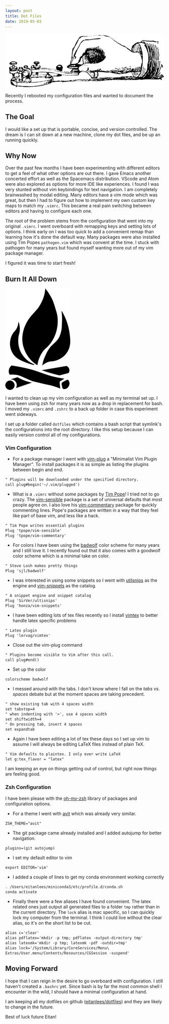 ```yaml
---
layout: post
title: Dot Files
date: 2019-05-03
---
```


![telegraph](/assets/images/telegraphkey.gif)

Recently I rebooted my configuration files and wanted to document the process. 

## The Goal

I would like a set up that is portable, concise, and version controlled. The dream is I
can sit down at a new machine, clone my dot files, and be up an running quickly.

## Why Now

Over the past few months I have been experimenting with different editors to
get a feel of what other options are out there. I gave Emacs another concerted
effort as well as the Spacemacs distribution. VScode and Atom were also
explored as options for more IDE like experiences. I found I was very stunted
without vim keybindings for text navigation. I am completely brainwashed by
modal editing. Many editors have a vim mode which was great, but then I had to
figure out how to implement my own custom key maps to match my `.vimrc`. This
became a real pain switching between editors and having to configure each one.

The root of the problem stems from the configuration that went into my
original `.vimrc`. I went overboard with remapping keys and setting lots of
options. I think early on I was too quick to add a convenient remap than
learning how it's done the default way.  Many packages were also installed
using Tim Popes `pathogen.vim` which was convent at the time. I stuck with
pathogen for many years but found myself wanting more out of my vim package
manager. 

I figured it was time to start fresh!

## Burn It All Down
![campfire](/assets/images/campfire.gif)

I wanted to clean up my vim configuration as well as my terminal set up. I have
been using zsh for many years now as a drop in replacement for bash.  I moved
my `.vimrc` and `.zshrc` to a back up folder in case this experiment went
sideways. 

I set up a folder called `dotfiles` which contains a bash script that symlink's 
the configurations into the root directory. I like this setup because I can easily 
version control all of my configurations.


### Vim Configuration


- For a package manager I went with [vim-plug](https://github.com/junegunn/vim-plug) a "Minimalist Vim Plugin
  Manager". To install packages it is as simple as listing the plugins between begin and end.
```
" Plugins will be downloaded under the specified directory.
call plug#begin('~/.vim/plugged')
```
- What is a `.vimrc` without some packages by
  [Tim Pope](https://github.com/tpope)!  I tried not to go crazy. The
  [vim-sensible](https://github.com/tpope/vim-sensible) package is a set of
  universal defaults that most people agree on. I also love his
  [vim-commentary](https://github.com/tpope/vim-commentary) package for quickly
  commenting lines. Pope's packages are written in a way that they feel like
  part of base vim, and less like a hack. 
```
" Tim Pope writes essential plugins
Plug 'tpope/vim-sensible'
Plug 'tpope/vim-commentary'
```
- For colors I have been using the [badwolf](https://github.com/sjl/badwolf/)
  color scheme for many years and I still love it. I recently found out that it
  also comes with a goodwolf color scheme which is a minimal take on color. 
```
" Steve Losh makes pretty things
Plug 'sjl/badwolf'
```
- I was interested in using some snippets so I went with [utilsnips](https://github.com/SirVer/ultisnips) as the
  engine and [vim-snippets](https://github.com/honza/vim-snippets) as the catalog.
```
" A snippet engine and snippet catalog
Plug 'SirVer/ultisnips'
Plug 'honza/vim-snippets'
```
- I have been editing lots of tex files recently so I install
  [vimtex](https://github.com/lervag/vimtex) to better handle latex specific problems
```
" Latex plugin
Plug 'lervag/vimtex'
```

- Close out the vim-plug command 
```
" Plugins become visible to Vim after this call.
call plug#end()
```


- Set up the color
```
colorscheme badwolf
```
- I messed around with the tabs. I don't know where I fall on the _tabs
  vs. spaces_ debate but at the moment spaces are taking precedent.
```
" show existing tab with 4 spaces width
set tabstop=4
" when indenting with '>', use 4 spaces width
set shiftwidth=4
" On pressing tab, insert 4 spaces
set expandtab
```

- Again I have been editing a lot of tex these days so I set up vim to assume I
  will always be editing LaTeX files instead of plain TeX. 
```
" Vim defaults to plaintex. I only ever write LaTeX
let g:tex_flavor = "latex"
```

I am keeping an eye on things getting out of control, but right now things are feeling good.

### Zsh Configuration
I have been please with the
[oh-my-zsh](https://github.com/robbyrussell/oh-my-zsh) library of packages and
configuration
options.

- For a theme I went with
  [avit](https://github.com/robbyrussell/oh-my-zsh/wiki/Themes#avit) which was
  already very similar. 
```
ZSH_THEME="avit"
```
- The git package came already installed and I added autojump for better navigation.
```
plugins=(git autojump)
```
- I set my default editor to vim 
```
export EDITOR='vim'
```
- I added a couple of lines to get my conda environment working correctly
```
. /Users/eitanlees/miniconda3/etc/profile.d/conda.sh
conda activate
```

- Finally there were a few aliases I have found convenient. The latex related ones just output
all generated files to a folder `tmp` rather than in the current directory. The `lock` alias is 
mac specific, so I can quickly lock my computer from the terminal. I think I could live without 
the clear alias, so it's on the short list to be cut. 
```
alias c='clear'
alias pdflatex='mkdir -p tmp; pdflatex -output-directory tmp'
alias latexmk='mkdir -p tmp; latexmk -pdf -outdir=tmp'
alias lock='/System/Library/CoreServices/Menu\ Extras/User.menu/Contents/Resources/CGSession -suspend'
```


## Moving Forward

I hope that I can reign in the desire to go overboard with configuration. I
still haven't created a `.bashrc` yet. Since bash is by far the most common
shell I encounter in the wild, I should have a minimal configuration at hand.

I am keeping all my dotfiles on github 
([eitanlees/dotfiles](https://github.com/eitanlees/dotfiles)) and they are likely to 
change in the future.

Best of luck future Eitan!


